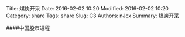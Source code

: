 Title: 煤炭开采
Date: 2016-02-02 10:20
Modified: 2016-02-02 10:20
Category: share
Tags: share
Slug: C3
Authors: nJcx
Summary: 煤炭开采


####中国股市进程

